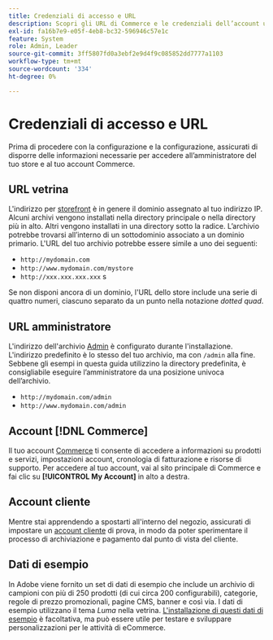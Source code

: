 ```yaml
---
title: Credenziali di accesso e URL
description: Scopri gli URL di Commerce e le credenziali dell’account utilizzati per accedere all’amministratore e alla vetrina.
exl-id: fa16b7e9-e05f-4eb8-bc32-596946c57e1c
feature: System
role: Admin, Leader
source-git-commit: 3ff5807fd0a3ebf2e9d4f9c085852dd7777a1103
workflow-type: tm+mt
source-wordcount: '334'
ht-degree: 0%

---
```


# Credenziali di accesso e URL

Prima di procedere con la configurazione e la configurazione, assicurati di disporre delle informazioni necessarie per accedere all’amministratore del tuo store e al tuo account Commerce.

## URL vetrina

L&#39;indirizzo per [storefront](storefront.md) è in genere il dominio assegnato al tuo indirizzo IP. Alcuni archivi vengono installati nella directory principale o nella directory più in alto. Altri vengono installati in una directory sotto la radice. L’archivio potrebbe trovarsi all’interno di un sottodominio associato a un dominio primario. L&#39;URL del tuo archivio potrebbe essere simile a uno dei seguenti:

- `http://mydomain.com`
- `http://www.mydomain.com/mystore`
- `http://xxx.xxx.xxx.xxx` s

Se non disponi ancora di un dominio, l&#39;URL dello store include una serie di quattro numeri, ciascuno separato da un punto nella notazione _dotted quad_.

## URL amministratore

L&#39;indirizzo dell&#39;archivio [Admin](admin.md) è configurato durante l&#39;installazione. L&#39;indirizzo predefinito è lo stesso del tuo archivio, ma con `/admin` alla fine. Sebbene gli esempi in questa guida utilizzino la directory predefinita, è consigliabile eseguire l’amministratore da una posizione univoca dell’archivio.

- `http://mydomain.com/admin`
- `http://www.mydomain.com/admin`

## Account [!DNL Commerce]

Il tuo account [Commerce](commerce-account-create.md) ti consente di accedere a informazioni su prodotti e servizi, impostazioni account, cronologia di fatturazione e risorse di supporto. Per accedere al tuo account, vai al sito principale di Commerce e fai clic su **[!UICONTROL My Account]** in alto a destra.

## Account cliente

Mentre stai apprendendo a spostarti all&#39;interno del negozio, assicurati di impostare un [account cliente](../customers/account-dashboard.md) di prova, in modo da poter sperimentare il processo di archiviazione e pagamento dal punto di vista del cliente.

## Dati di esempio

In Adobe viene fornito un set di dati di esempio che include un archivio di campioni con più di 250 prodotti (di cui circa 200 configurabili), categorie, regole di prezzo promozionali, pagine CMS, banner e così via. I dati di esempio utilizzano il tema _Luma_ nella vetrina. [L&#39;installazione di questi dati di esempio](https://experienceleague.adobe.com/docs/commerce-operations/installation-guide/next-steps/sample-data/overview.html) è facoltativa, ma può essere utile per testare e sviluppare personalizzazioni per le attività di eCommerce.
